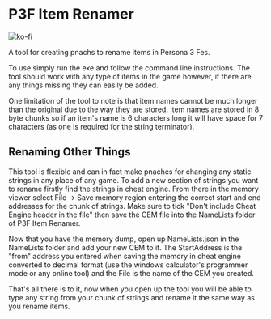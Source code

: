 # P3F Item Renamer
[![ko-fi](https://ko-fi.com/img/githubbutton_sm.svg)](https://ko-fi.com/S6S838859)

A tool for creating pnachs to rename items in Persona 3 Fes.

To use simply run the exe and follow the command line instructions. The tool should work with any type of items in the game however, if there are any things missing they can easily be added.

One limitation of the tool to note is that item names cannot be much longer than the original due to the way they are stored. Item names are stored in 8 byte chunks so if an item's name is 6 characters long it will have space for 7 characters (as one is required for the string terminator).

## Renaming Other Things
This tool is flexible and can in fact make pnaches for changing any static strings in any place of any game. To add a new section of strings you want to rename firstly find the strings in cheat engine. 
From there in the memory viewer select File -> Save memory region entering the correct start and end addresses for the chunk of strings. Make sure to tick "Don't include Cheat Engine header in the file" then save the CEM file into the NameLists folder of P3F Item Renamer.

Now that you have the memory dump, open up NameLists.json in the NameLists folder and add your new CEM to it. The StartAddress is the "from" address you entered when saving the memory in cheat engine converted to decimal format (use the windows calculator's programmer mode or any online tool) and the File is the name of the CEM you created.

That's all there is to it, now when you open up the tool you will be able to type any string from your chunk of strings and rename it the same way as you rename items.
